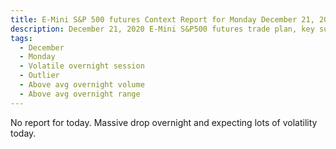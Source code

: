 ```yaml
---
title: E-Mini S&P 500 futures Context Report for Monday December 21, 2020
description: December 21, 2020 E-Mini S&P500 futures trade plan, key support and resistance zones, and volatility analysis.
tags:
  - December
  - Monday
  - Volatile overnight session
  - Outlier
  - Above avg overnight volume
  - Above avg overnight range
---
```


No report for today. Massive drop overnight and expecting lots of volatility today.

